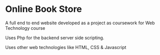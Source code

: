 # Online Book Store

A full end to end website developed as a project as coursework for Web Technology course

Uses Php for the backend server side scripting.

Uses other web technologies like HTML, CSS & Javascript
